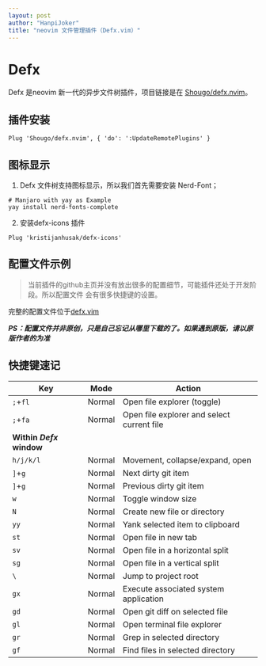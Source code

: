 ```yaml
---
layout: post
author: "HanpiJoker"
title: "neovim 文件管理插件（Defx.vim）"
---
```

# Defx
Defx 是neovim 新一代的异步文件树插件，项目链接是在 [Shougo/defx.nvim](https://github.com/Shougo/defx.nvim)。

## 插件安装
```shell
Plug 'Shougo/defx.nvim', { 'do': ':UpdateRemotePlugins' }
```

## 图标显示
1. Defx 文件树支持图标显示，所以我们首先需要安装 Nerd-Font；
```
# Manjaro with yay as Example
yay install nerd-fonts-complete 
```

2. 安装defx-icons 插件
```shell
Plug 'kristijanhusak/defx-icons'
```

## 配置文件示例
> 当前插件的github主页并没有放出很多的配置细节，可能插件还处于开发阶段。所以配置文件
> 会有很多快捷键的设置。

完整的配置文件位于[defx.vim](https://github.com/HanpiJoker/Config_Bak/blob/master/nvim/config/defx.vim)

***PS：配置文件并非原创，只是自己忘记从哪里下载的了。如果遇到原版，请以原版作者的为准***

## 快捷键速记

| Key   | Mode | Action
| ----- |:----:| ------------------
| `;`+`fl` | Normal | Open file explorer (toggle)
| `;`+`fa` | Normal | Open file explorer and select current file
| **Within _Defx_ window** ||
| `h/j/k/l` | Normal | Movement, collapse/expand, open
| `]`+`g` | Normal | Next dirty git item
| `]`+`g` | Normal | Previous dirty git item
| `w` | Normal | Toggle window size
| `N` | Normal | Create new file or directory
| `yy` | Normal | Yank selected item to clipboard
| `st` | Normal | Open file in new tab
| `sv` | Normal | Open file in a horizontal split
| `sg` | Normal | Open file in a vertical split
| `\` | Normal | Jump to project root
| `gx` | Normal | Execute associated system application
| `gd` | Normal | Open git diff on selected file
| `gl` | Normal | Open terminal file explorer
| `gr` | Normal | Grep in selected directory
| `gf` | Normal | Find files in selected directory
